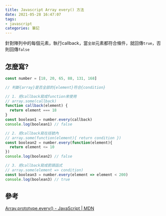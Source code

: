 ```yaml
---
title: Javascript Array every() 方法
date: 2021-05-28 16:47:07
tags:
- javascript
categories: 筆記
---
```


針對陣列中的每個元素，執行callback，當`全部`元素都符合條件，就回傳`true`，否則回傳`false`

<!-- more -->

## 怎麼寫?
```javascript Array.prototype.every()
const number = [18, 20, 65, 88, 131, 168]

// 判斷{array}是否全部的{element}符合{condition}

// 1. 把callback寫成function來使用
// array.some(callback)
function callback(element) {
  return element === 18
}
const boolean1 = number.every(callback)
console.log(boolean1) // false

// 2. 把callback寫在括號內
// array.some(function(element){ return condition })
const boolean2 = number.every(function(element){
  return element <= 10
})
console.log(boolean2) // false

// 3. 把callback寫成箭頭函式
// array.some(element => condition)
const boolean3 = number.every(element => element < 200)
console.log(boolean3) // true
```

## 參考

[Array.prototype.every() - JavaScript | MDN](https://developer.mozilla.org/zh-TW/docs/Web/JavaScript/Reference/Global_Objects/Array/every)

